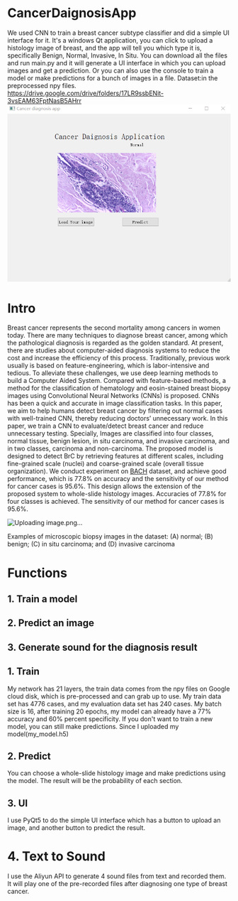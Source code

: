 # CancerDaignosisApp
We used CNN to train a breast cancer subtype classifier and did a simple UI interface for it. It's a windows Qt application, you can click to upload a histology image of breast, and the app will tell you which type it is, specifically Benign, Normal, Invasive, In Situ.
You can download all the files and run main.py and it will generate a UI interface in which you can upload images and get a prediction.
Or you can also use the console to train a model or make predictions for a bunch of images in a file.
Dataset:in the preprocessed npy files.
https://drive.google.com/drive/folders/17LR9ssbENit-3vsEAM63FptNasB5AHrr
![alt text](https://github.com/WideSu/CancerDaignosisApp/blob/main/cancer%20diagnosis%20app.gif)
# Intro

Breast cancer represents the second mortality among cancers in women today. There are many techniques to diagnose breast cancer, among which the pathological diagnosis is regarded as the golden standard. At present, there are studies about computer-aided diagnosis systems to reduce the cost and increase the efficiency of this process. Traditionally, previous work usually is based on feature-engineering, which is labor-intensive and tedious. To alleviate these challenges, we use deep learning methods to build a Computer Aided System. Compared with feature-based methods, a method for the classification of hematology and eosin-stained breast biopsy images using Convolutional Neural Networks (CNNs) is proposed. CNNs has been a quick and accurate in image classification tasks. In this paper, we aim to help humans detect breast cancer by filtering out normal cases with well-trained CNN, thereby reducing doctors’ unnecessary work. In this paper, we train a CNN to evaluate/detect breast cancer and reduce unnecessary testing. Specially, Images are classified into four classes, normal tissue, benign lesion, in situ carcinoma, and invasive carcinoma, and in two classes, carcinoma and non-carcinoma. The proposed model is designed to detect BrC by retrieving features at different scales, including fine-grained scale (nuclei) and coarse-grained scale (overall tissue organization). We conduct experiment on [BACH](https://zenodo.org/record/3632035) dataset, and achieve good performance, which is 77.8% on accuracy and the sensitivity of our method for cancer cases is 95.6%. This design allows the extension of the proposed system to whole-slide histology images. Accuracies of 77.8% for four classes is achieved. The sensitivity of our method for cancer cases is 95.6%.

![Uploading image.png…]()

Examples of microscopic biopsy images in the dataset: (A) normal; (B) benign; (C) in situ carcinoma; and (D) invasive carcinoma 
# Functions

## 1. Train a model
## 2. Predict an image
## 3. Generate sound for the diagnosis result
## 1. Train
My network has 21 layers, the train data comes from the npy files on Google cloud disk, which is pre-processed and can grab up to use. My train data set has 4776 cases, and my evaluation data set has 240 cases. My batch size is 16, after training 20 epochs, my model can already have a 77% accuracy and 60% percent specificity. 
If you don't want to train a new model, you can still make predictions. Since I uploaded my model(my_model.h5)
## 2. Predict
You can choose a whole-slide histology image and make predictions using the model. The result will be the probability of each section.
## 3. UI
I use PyQt5 to do the simple UI interface which has a button to upload an image, and another button to predict the result.
# 4. Text to Sound
I use the Aliyun API to generate 4 sound files from text and recorded them. It will play one of the pre-recorded files after diagnosing one type of breast cancer.
